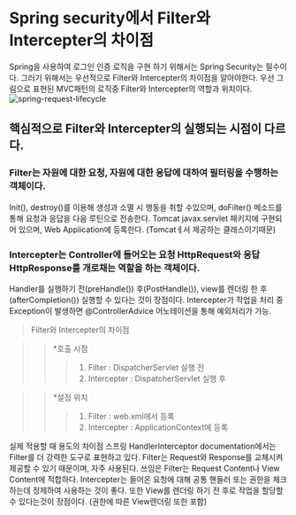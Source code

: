 # Spring security에서 Filter와 Intercepter의 차이점

Spring을 사용하여 로그인 인증 로직을 구현 하기 위해서는 Spring Security는 필수이다.
그러기 위해서는 우선적으로 Filter와 Intercepter의 차이점을 알아야한다.
우선 그림으로 표현된 MVC패턴의 로직중 Filter와 Intercepter의 역할과 위치이다.
![spring-request-lifecycle](https://user-images.githubusercontent.com/52224039/123147010-82887d80-d499-11eb-82fd-d0fc3d563a96.jpg)

## 핵심적으로 Filter와 Intercepter의 실행되는 시점이 다르다.

### Filter는 자원에 대한 요청, 자원에 대한 응답에 대하여 필터링을 수행하는 객체이다.

Init(), destroy()를 이용해 생성과 소멸 시 행동을 취할 수있으며, doFilter() 메소드를 통해 요청과 응답을 다음 루틴으로 전송한다.
Tomcat javax.servlet 패키지에 구현되어 있으며, Web Application에 등록한다. (Tomcatㅔ서 제공하는 클래스이기때문)

  
### Intercepter는 Controller에 들어오는 요청 HttpRequest와 응답 HttpResponse를 개로채는 역할을 하는 객체이다.
Handler를 실행하기 전(preHandle()) 후(PostHandle()), view를 렌더링 한 후 (afterCompletion()) 실행할 수 있다는 것이 장점이다.
Intercepter가 작업을 처리 중 Exception이 발생하면 @ControllerAdvice 어노테이션을 통해 예외처리가 가능.

> Filter와 Intercepter의 차이점

>	>*호출 시점
>	>	>1. Filter : DispatcherServlet 실행 전
>	>	>2. Intercepter : DispatcherServlet 실행 후

>	>*설정 위치
>	>	>1. Filter : web.xml에서 등록
>	>	>2. Intercepter : ApplicationContext에 등록

실제 적용할 때 용도의 차이점
스프링 HandlerInterceptor documentation에서는 Filter를 더 강력한 도구로 표현하고 있다.
Filter는 Request와 Response를 교체시켜 제공할 수 있기 때문이며, 자주 사용된다.
쓰임은 Filter는 Request Content나 View Content에 적합하다.
Intercepter는 들어온 요청에 대해 공통 핸들러 또는 권한을 체크하는데 정제하여 사용하는 것이 좋다.
또한 View를 렌더링 하기 전 후로 작업을 할당할 수 있다는것이 장점이다. (권한에 따른 View렌더링 또한 포함)
